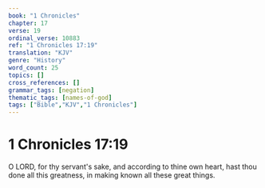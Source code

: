 ```yaml
---
book: "1 Chronicles"
chapter: 17
verse: 19
ordinal_verse: 10883
ref: "1 Chronicles 17:19"
translation: "KJV"
genre: "History"
word_count: 25
topics: []
cross_references: []
grammar_tags: [negation]
thematic_tags: [names-of-god]
tags: ["Bible","KJV","1 Chronicles"]
---
```


# 1 Chronicles 17:19

O LORD, for thy servant's sake, and according to thine own heart, hast thou done all this greatness, in making known all these great things.
